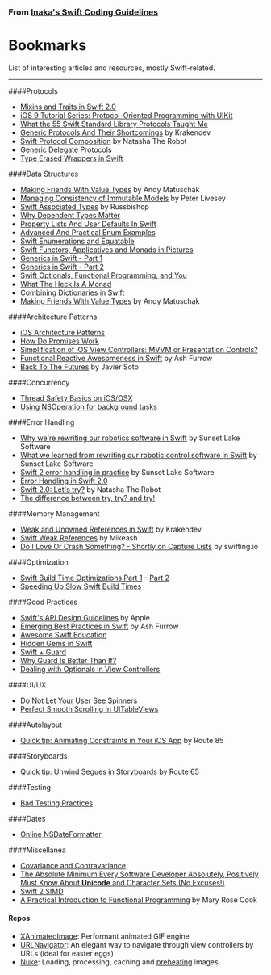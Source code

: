 ### From [Inaka's Swift Coding Guidelines](https://github.com/inaka/swift_guidelines)

# Bookmarks

List of interesting articles and resources, mostly Swift-related.

---

####Protocols

- [Mixins and Traits in Swift 2.0](http://matthijshollemans.com/2015/07/22/mixins-and-traits-in-swift-2/)
- [iOS 9 Tutorial Series: Protocol-Oriented Programming with UIKit](https://www.captechconsulting.com/blogs/ios-9-tutorial-series-protocol-oriented-programming-with-uikit )
- [What the 55 Swift Standard Library Protocols Taught Me](https://www.skilled.io/gregheo/what-the-55-swift-standard-library-protocols-taught-me)
- [Generic Protocols And Their Shortcomings](http://krakendev.io/blog/generic-protocols-and-their-shortcomings) by Krakendev
- [Swift Protocol Composition](http://natashatherobot.com/swift-protocol-composition/) by Natasha The Robot
- [Generic Delegate Protocols](http://www.figure.ink/blog/2015/1/18/generic-delegate-protocols)
- [Type Erased Wrappers in Swift](https://realm.io/news/type-erased-wrappers-in-swift/)

####Data Structures

- [Making Friends With Value Types](https://realm.io/news/andy-matuschak-controlling-complexity/) by Andy Matuschak
- [Managing Consistency of Immutable Models](https://realm.io/news/slug-peter-livesey-managing-consistency-immutable-models/) by Peter Livesey
- [Swift Associated Types](http://www.russbishop.net/swift-associated-types) by Russbishop
- [Why Dependent Types Matter](https://jeremywsherman.com/blog/2015/08/26/read-why-dependent-types-matter/)
- [Property Lists And User Defaults In Swift](http://redqueencoder.com/property-lists-and-user-defaults-in-swift/)
- [Advanced And Practical Enum Examples](http://appventure.me/2015/10/17/advanced-practical-enum-examples/)
- [Swift Enumerations and Equatable](http://www.jessesquires.com/swift-enumerations-and-equatable/)
- [Swift Functors, Applicatives and Monads in Pictures](http://www.mokacoding.com/blog/functor-applicative-monads-in-pictures/)
- [Generics in Swift - Part 1](http://austinzheng.com/2015/01/02/swift-generics-pt-1/)
- [Generics in Swift - Part 2](http://austinzheng.com/2015/09/29/swift-generics-pt-2/)
- [Swift Optionals, Functional Programming, and You](http://www.mokacoding.com/blog/demistifying-swift-functor/)
- [What The Heck Is A Monad](http://khanlou.com/2015/09/what-the-heck-is-a-monad/)
- [Combining Dictionaries in Swift](http://kelan.io/2015/swift-combine-dictionaries/)
- [Making Friends With Value Types](https://realm.io/news/andy-matuschak-controlling-complexity/) by Andy Matuschak

####Architecture Patterns

- [iOS Architecture Patterns](https://medium.com/ios-os-x-development/ios-architecture-patterns-ecba4c38de52#.odjs0bdee)
- [How Do Promises Work](http://robotlolita.me/2015/11/15/how-do-promises-work.html)
- [Simplification of iOS View Controllers: MVVM or Presentation Controls?](http://blog.xebia.com/simplification-of-ios-view-controllers-mvvm-or-presentation-controls/)
- [Functional Reactive Awesomeness in Swift](https://realm.io/news/altconf-ash-furrow-functional-reactive-swift/) by Ash Furrow
- [Back To The Futures](https://realm.io/news/swift-summit-javier-soto-futures/) by Javier Soto

####Concurrency

- [Thread Safety Basics on iOS/OSX](http://blog.parse.com/learn/thread-safety-basics-on-iosos-x/)
- [Using NSOperation for background tasks](http://szulctomasz.com/ios-using-nsoperation-for-background-tasks/)

####Error Handling

- [Why we're rewriting our robotics software in Swift](http://www.sunsetlakesoftware.com/2014/12/02/why-were-rewriting-our-robotics-software-swift) by Sunset Lake Software
- [What we learned from rewriting our robotic control software in Swift](http://www.sunsetlakesoftware.com/2015/11/03/what-we-learned-rewriting-our-robotic-control-software-swift) by Sunset Lake Software
- [Swift 2 error handling in practice](http://www.sunsetlakesoftware.com/2015/06/12/swift-2-error-handling-practice) by Sunset Lake Software
- [Error Handling in Swift 2.0](https://www.bignerdranch.com/blog/error-handling-in-swift-2/)
- [Swift 2.0: Let's try?](https://www.natashatherobot.com/swift-2-0-try/) by Natasha The Robot
- [The difference between try, try? and try!](http://bartjacobs.com/error-handling-in-swift-with-the-try-keyword/)

####Memory Management

- [Weak and Unowned References in Swift](http://krakendev.io/blog/weak-and-unowned-references-in-swift) by Krakendev
- [Swift Weak References](https://www.mikeash.com/pyblog/friday-qa-2015-12-11-swift-weak-references.html) by Mikeash
- [Do I Love Or Crash Something? - Shortly on Capture Lists](https://swifting.io/blog/2016/02/28/7-do-i-love-or-crash-something-shortly-on-capture-lists/) by swifting.io

####Optimization

- [Swift Build Time Optimizations Part 1](https://medium.com/@RobertGummesson/regarding-swift-build-time-optimizations-fc92cdd91e31#.h3m6ijalb) - [Part 2](https://medium.com/swift-programming/swift-build-time-optimizations-part-2-37b0a7514cbe#.4pdayotjw)
- [Speeding Up Slow Swift Build Times](https://medium.com/swift-programming/speeding-up-slow-swift-build-times-922feeba5780#.ivvml3ke2)

####Good Practices

- [Swift's API Design Guidelines](https://swift.org/documentation/api-design-guidelines/) by Apple
- [Emerging Best Practices in Swift](https://speakerdeck.com/ashfurrow/emerging-best-practices-in-swift-1) by Ash Furrow
- [Awesome Swift Education](https://github.com/hsavit1/Awesome-Swift-Education)
- [Hidden Gems in Swift](https://www.netguru.co/blog/hidden-gems-swift)
- [Swift + Guard](https://medium.com/the-traveled-ios-developers-guide/swift-guard-dcd725caef7e)
- [Why Guard Is Better Than If?](http://natashatherobot.com/swift-guard-better-than-if/)
- [Dealing with Optionals in View Controllers](http://inaka.net/blog/2015/12/18/dealing-with-optionals-in-view-controllers)

####UI/UX

- [Do Not Let Your User See Spinners](https://stanfy.com/blog/do-not-let-your-user-see-spinners/)
- [Perfect Smooth Scrolling In UITableViews](https://medium.com/ios-os-x-development/perfect-smooth-scrolling-in-uitableviews-fd609d5275a5#.bursiwkfl)

####Autolayout
- [Quick tip: Animating Constraints in Your iOS App](https://www.youtube.com/watch?v=ZLPg2InQ44U) by Route 85

####Storyboards
- [Quick tip: Unwind Segues in Storyboards](https://www.youtube.com/watch?v=akmPXZ4hDuU) by Route 65

####Testing

- [Bad Testing Practices](https://www.objc.io/issues/15-testing/bad-testing-practices/)

####Dates

- [Online NSDateFormatter](http://nsdateformatter.com/)

####Miscellanea

- [Covariance and Contravariance](https://mikeash.com/pyblog/friday-qa-2015-11-20-covariance-and-contravariance.html)
- [The Absolute Minimum Every Software Developer Absolutely, Positively Must Know About **Unicode** and Character Sets (No Excuses!)](http://www.joelonsoftware.com/articles/Unicode.html)
- [Swift 2 SIMD](http://www.russbishop.net/swift-2-simd)
- [A Practical Introduction to Functional Programming](http://maryrosecook.com/blog/post/a-practical-introduction-to-functional-programming) by Mary Rose Cook

#### Repos

- [XAnimatedImage](XAnimatedImage): Performant animated GIF engine
- [URLNavigator](https://github.com/devxoul/URLNavigator): An elegant way to navigate through view controllers by URLs (ideal for easter eggs)
- [Nuke](https://github.com/kean/Nuke): Loading, processing, caching and [preheating](http://outscope.net/blog/image-preheating) images.
